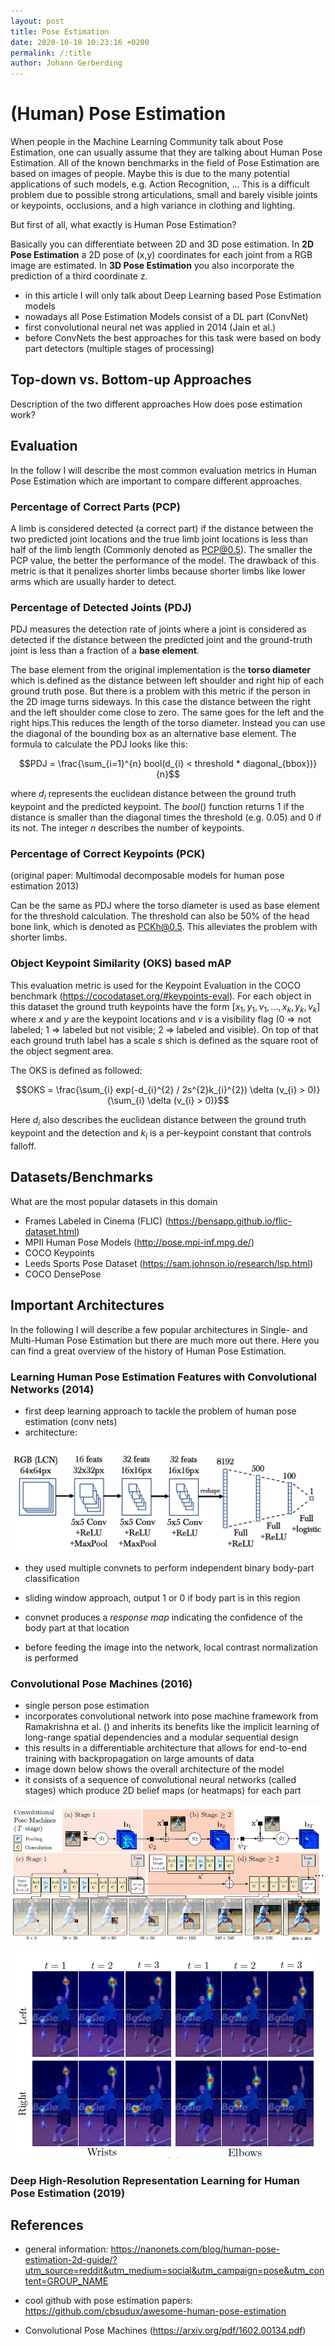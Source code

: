 ```yaml
---
layout: post
title: Pose Estimation
date: 2020-10-18 10:23:16 +0200
permalink: /:title
author: Johann Gerberding
---
```


# (Human) Pose Estimation

When people in the Machine Learning Community talk about Pose Estimation, one can usually assume that they are talking about Human Pose Estimation. All of the known benchmarks in the field of Pose Estimation are based on images of people. Maybe this is due to the many potential applications of such models, e.g. Action Recognition, ... This is a difficult problem due to possible strong articulations, small and barely visible joints or keypoints, occlusions, and a high variance in clothing and lighting.

But first of all, what exactly is Human Pose Estimation?

Basically you can differentiate between 2D and 3D pose estimation. In **2D Pose Estimation** a 2D pose of (x,y) coordinates for each joint from a RGB image are estimated. In **3D Pose Estimation** you also incorporate the prediction of a third coordinate z.


- in this article I will only talk about Deep Learning based Pose Estimation models
- nowadays all Pose Estimation Models consist of a DL part (ConvNet)
- first convolutional neural net was applied in 2014 (Jain et al.)
- before ConvNets the best approaches for this task were based on body part detectors (multiple stages of processing)


## Top-down vs. Bottom-up Approaches

Description of the two different approaches
How does pose estimation work?

## Evaluation

In the follow I will describe the most common evaluation metrics in Human Pose Estimation which are important to compare different approaches.

### Percentage of Correct Parts (PCP)

A limb is considered detected  (a correct part) if the distance between the two predicted joint locations and the true limb joint locations is less than half of the limb length (Commonly denoted as PCP@0.5). The smaller the PCP value, the better the performance of the model. The drawback of this metric is that it penalizes shorter limbs because shorter limbs like lower arms which are usually harder to detect.

### Percentage of Detected Joints (PDJ)

PDJ measures the detection rate of joints where a joint is considered as detected if the distance between the predicted joint and the ground-truth joint is less than a fraction of a **base element**.

The base element from the original implementation is the **torso diameter** which is defined as the distance between left shoulder and right hip of each ground truth pose. But there is a problem with this metric if the person in the 2D image turns sideways. In this case the distance between the right and the left shoulder come close to zero. The same goes for the left and the right hips.This reduces the length of the torso diameter. Instead you can use the diagonal of the bounding box as an alternative base element. The formula to calculate the PDJ looks like this:

$$PDJ = \frac{\sum_{i=1}^{n} bool(d_{i} < threshold * diagonal_{bbox})}{n}$$

where $d_{i}$ represents the euclidean distance between the ground truth keypoint and the predicted keypoint. The $bool()$ function returns 1 if the distance is smaller than the diagonal times the threshold (e.g. 0.05) and 0 if its not. The integer $n$ describes the number of keypoints.


### Percentage of Correct Keypoints (PCK)

(original paper: Multimodal decomposable models for human pose estimation 2013)

Can be the same as PDJ where the torso diameter is used as base element for the threshold calculation. The threshold can also be 50% of the head bone link, which is denoted as PCKh@0.5. This alleviates the problem with shorter limbs.


### Object Keypoint Similarity (OKS) based mAP

This evaluation metric is used for the Keypoint Evaluation in the COCO benchmark (https://cocodataset.org/#keypoints-eval). For each object in this dataset the ground truth keypoints have the form $[x_{1}, y_{1}, v_{1}, ..., x_{k}, y_{k}, v_{k}]$ where $x$ and $y$ are the keypoint locations and $v$ is a visibility flag (0 => not labeled; 1 => labeled but not visible; 2 => labeled and visible). On top of that each ground truth label has a scale $s$ shich is defined as the square root of the object segment area. 

The OKS is defined as followed:

$$OKS = \frac{\sum_{i} exp(-d_{i}^{2} / 2s^{2}k_{i}^{2}) \delta (v_{i} > 0)}{\sum_{i} \delta (v_{i} > 0)}$$

Here $d_{i}$ also describes the euclidean distance between the ground truth keypoint and the detection and $k_{i}$ is a per-keypoint constant that controls falloff.

## Datasets/Benchmarks

What are the most popular datasets in this domain

- Frames Labeled in Cinema (FLIC) (https://bensapp.github.io/flic-dataset.html)
- MPII Human Pose Models (http://pose.mpi-inf.mpg.de/)
- COCO Keypoints
- Leeds Sports Pose Dataset (https://sam.johnson.io/research/lsp.html)
- COCO DensePose

## Important Architectures

In the following I will describe a few popular architectures in Single- and Multi-Human Pose Estimation but there are much more out there. Here you can find a great overview of the history of Human Pose Estimation.

### Learning Human Pose Estimation Features with Convolutional Networks (2014)

- first deep learning approach to tackle the problem of human pose estimation (conv nets)
- architecture:

![model architecture of Jain et al. 2014](../assets/imgs/model_architecture_jain_et_al_2014.png)

- they used multiple convnets to perform independent binary body-part classification
- sliding window approach, output 1 or 0 if body part is in this region
- convnet produces a *response map* indicating the confidence of the body part at that location

- before feeding the image into the network, local contrast normalization is performed


### Convolutional Pose Machines (2016)

- single person pose estimation
- incorporates convolutional network into pose machine framework from Ramakrishna et al. () and inherits its benefits like the implicit learning of long-range spatial dependencies and a modular sequential design
- this results in a differentiable architecture that allows for end-to-end training with backpropagation on large amounts of data
- image down below shows the overall architecture of the model
- it consists of a sequence of convolutional neural networks (called stages) which produce 2D belief maps (or heatmaps) for each part

![model architecture of Convolutional Pose Machines](../assets/imgs/conv_pose_machines_architecture.png)



![joint detections produced by Convolutional Pose Machine model on different stages](../assets/imgs/conv_pose_machines_joint_detections_on_stages.png)


### Deep High-Resolution Representation Learning for Human Pose Estimation (2019)



## References

- general information: https://nanonets.com/blog/human-pose-estimation-2d-guide/?utm_source=reddit&utm_medium=social&utm_campaign=pose&utm_content=GROUP_NAME

- cool github with pose estimation papers: https://github.com/cbsudux/awesome-human-pose-estimation

- Convolutional Pose Machines (https://arxiv.org/pdf/1602.00134.pdf)